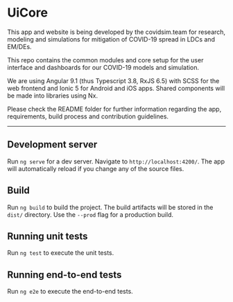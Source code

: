 # UiCore

This app and website is being developed by the covidsim.team for research, modeling and simulations for mitigation of COVID-19 spread in LDCs and EM/DEs.

This repo contains the common modules and core setup for the user interface and dashboards for our COVID-19 models and simulation.

We are using Angular 9.1 (thus Typescript 3.8, RxJS 6.5) with SCSS for the web frontend and Ionic 5 for Android and iOS apps. Shared components will be made into libraries using Nx.

Please check the README folder for further information regarding the app, requirements, build process and contribution guidelines.

__________________________________________________

## Development server

Run `ng serve` for a dev server. Navigate to `http://localhost:4200/`. The app will automatically reload if you change any of the source files.


## Build

Run `ng build` to build the project. The build artifacts will be stored in the `dist/` directory. Use the `--prod` flag for a production build.

## Running unit tests

Run `ng test` to execute the unit tests.

## Running end-to-end tests

Run `ng e2e` to execute the end-to-end tests.

